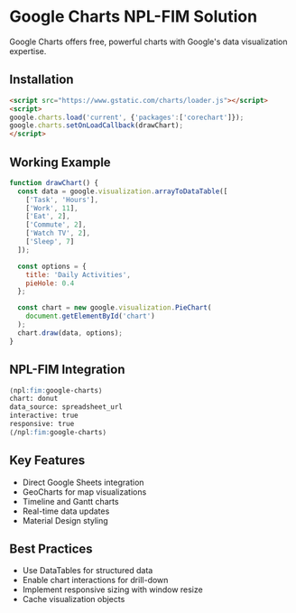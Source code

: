 # Google Charts NPL-FIM Solution

Google Charts offers free, powerful charts with Google's data visualization expertise.

## Installation

```html
<script src="https://www.gstatic.com/charts/loader.js"></script>
<script>
google.charts.load('current', {'packages':['corechart']});
google.charts.setOnLoadCallback(drawChart);
</script>
```

## Working Example

```javascript
function drawChart() {
  const data = google.visualization.arrayToDataTable([
    ['Task', 'Hours'],
    ['Work', 11],
    ['Eat', 2],
    ['Commute', 2],
    ['Watch TV', 2],
    ['Sleep', 7]
  ]);

  const options = {
    title: 'Daily Activities',
    pieHole: 0.4
  };

  const chart = new google.visualization.PieChart(
    document.getElementById('chart')
  );
  chart.draw(data, options);
}
```

## NPL-FIM Integration

```markdown
⟨npl:fim:google-charts⟩
chart: donut
data_source: spreadsheet_url
interactive: true
responsive: true
⟨/npl:fim:google-charts⟩
```

## Key Features
- Direct Google Sheets integration
- GeoCharts for map visualizations
- Timeline and Gantt charts
- Real-time data updates
- Material Design styling

## Best Practices
- Use DataTables for structured data
- Enable chart interactions for drill-down
- Implement responsive sizing with window resize
- Cache visualization objects